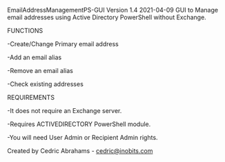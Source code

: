 EmailAddressManagementPS-GUI
Version 1.4 2021-04-09
GUI to Manage email addresses using Active Directory PowerShell without Exchange.

FUNCTIONS

-Create/Change Primary email address

-Add an email alias

-Remove an email alias

-Check existing addresses

REQUIREMENTS

-It does not require an Exchange server. 

-Requires ACTIVEDIRECTORY PowerShell module. 

-You will need User Admin or Recipient Admin rights.

Created by Cedric Abrahams - cedric@inobits.com
